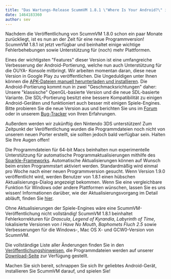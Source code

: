 ```yaml
---
title: "Das Wartungs-Release ScummVM 1.8.1 \"Where Is Your Android?\" ist da"
date: 1464183360
author: sev
---
```


Nachdem die Veröffentlichung von ScummVM 1.8.0 schon ein paar Monate zurückliegt, ist es nun an der Zeit für eine neue Programmversion! ScummVM 1.8.1 ist jetzt verfügbar und beinhaltet einige wichtige Fehlerbehebungen sowie Unterstützung für (noch) mehr Plattformen.

Eines der wichtigsten "Features" dieser Version ist eine umfangreiche Verbesserung der Android-Portierung, welche nun auch Unterstützung für die OUYA- Konsole mitbringt. Wir arbeiten momentan daran, diese neue Version in Google Play zu veröffentlichen. Die Ungeduldigen unter Ihnen können die [APK-Dateien manuell herunterladen und installieren](/downloads). Die Android-Portierung kommt nun in zwei "Geschmacksrichtungen" daher: Unsere "klassische" OpenGL-basierte Version und die neue SDL-basierte Variante. Die SDL-Portierung besitzt eine bessere Kompatibilität zu einigen Android-Geräten und funktioniert auch besser mit einigen Spiele-Engines. Bitte probieren Sie die neue Version aus und berichten Sie uns im [Forum](http://forums.scummvm.org/viewforum.php?f=17) oder in unserem [Bug-Tracker](http://bugs.scummvm.org/) von Ihren Erfahrungen.

Außerdem werden wir zukünftig den Nintendo 3DS unterstützen! Zum Zeitpunkt der Veröffentlichung wurden die Programmdateien noch nicht von unserem neuen Porter erstellt, sie sollten jedoch bald verfügbar sein. Halten Sie Ihre Augen offen!

Die Programmdateien für 64-bit Macs beinhalten nun experimentelle Unterstützung für automatische Programmaktualisierungen mithilfe des [Sparkle-Frameworks](https://sparkle-project.org/). Automatische Aktualisierungen können auf Wunsch beim ersten Programmstart aktiviert werden. Standardmäßig wird einmal pro Woche nach einer neuen Programmversion gesucht. Wenn Version 1.9.0 veröffentlicht wird, werden Benutzer von 1.8.1 einen hübschen Aktualisierungs-Dialog angezeigt bekommen. Wenn Sie eine vergleichbare Funktion für Windows oder andere Plattformen wünschen, lassen Sie es uns wissen! Informationen darüber, wie der Aktualisierungsvorgang im Detail abläuft, finden Sie [hier](https://sparkle-project.org/).

Ohne Aktualisierungen der Spiele-Engines wäre eine ScummVM-Veröffentlichung nicht vollständig! ScummVM 1.8.1 beinhaltet Fehlerkorrekturen für *Drascula*, *Legend of Kyrandia*, *Labyrinth of Time*, lokalisierte Versionen von *I Have No Mouth*, *Baphomets Fluch 2.5* sowie Verbesserungen für die Windows-, Mac OS X- und GCW0-Version von ScummVM.

Die vollständige Liste aller Änderungen finden Sie in den [Veröffentlichungshinweisen](/frs/scummvm/1.8.1/ReleaseNotes), die Programmdateien werden auf unserer [Download-Seite](/downloads/) zur Verfügung gestellt.

Machen Sie sich bereit, schnappen Sie sich Ihr geliebtes Android-Gerät, installieren Sie ScummVM darauf, und spielen Sie!
